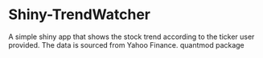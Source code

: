 # Shiny-TrendWatcher
A simple shiny app that shows the stock trend according to the ticker user provided. The data is sourced from Yahoo Finance. quantmod package
